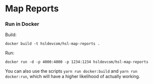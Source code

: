 # Map Reports

### Run in Docker

Build:

```
docker build -t hsldevcom/hsl-map-reports .
```

Run:

```
docker run -d -p 4000:4000 -p 1234:1234 hsldevcom/hsl-map-reports
```

You can also use the scripts `yarn run docker:build` and `yarn run docker:run`, which will have a higher likelihood of actually working.

